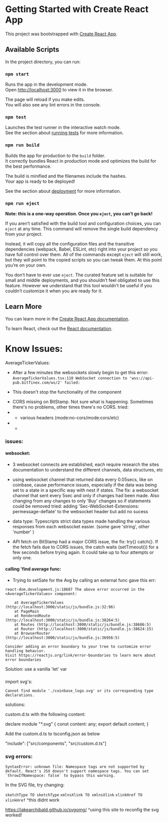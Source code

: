 # Getting Started with Create React App

This project was bootstrapped with [Create React App](https://github.com/facebook/create-react-app).

## Available Scripts

In the project directory, you can run:

### `npm start`

Runs the app in the development mode.\
Open [http://localhost:3000](http://localhost:3000) to view it in the browser.

The page will reload if you make edits.\
You will also see any lint errors in the console.

### `npm test`

Launches the test runner in the interactive watch mode.\
See the section about [running tests](https://facebook.github.io/create-react-app/docs/running-tests) for more information.

### `npm run build`

Builds the app for production to the `build` folder.\
It correctly bundles React in production mode and optimizes the build for the best performance.

The build is minified and the filenames include the hashes.\
Your app is ready to be deployed!

See the section about [deployment](https://facebook.github.io/create-react-app/docs/deployment) for more information.

### `npm run eject`

**Note: this is a one-way operation. Once you `eject`, you can’t go back!**

If you aren’t satisfied with the build tool and configuration choices, you can `eject` at any time. This command will remove the single build dependency from your project.

Instead, it will copy all the configuration files and the transitive dependencies (webpack, Babel, ESLint, etc) right into your project so you have full control over them. All of the commands except `eject` will still work, but they will point to the copied scripts so you can tweak them. At this point you’re on your own.

You don’t have to ever use `eject`. The curated feature set is suitable for small and middle deployments, and you shouldn’t feel obligated to use this feature. However we understand that this tool wouldn’t be useful if you couldn’t customize it when you are ready for it.

## Learn More

You can learn more in the [Create React App documentation](https://facebook.github.io/create-react-app/docs/getting-started).

To learn React, check out the [React documentation](https://reactjs.org/).

# Know Issues:

AverageTickerValues:

- After a few minutes the websockets slowly begin to get this error:
  `AverageTickerValues.tsx:110 WebSocket connection to 'wss://api-pub.bitfinex.com/ws/2' failed: `

* This doesn't stop the functionality of the component

- CORS missing on BitStamp. Not sure what is happening. Sometimes there's no problems, other times there's no CORS.
  tried:
- - various headers (mode:no-cors/mode:cors/etc)
- -

### issues:

#### websocket:

- 3 websocket connects are established, each require research the sites documentation to understand the different channels, data structures, etc
- using websocket channel that returned data every 0.05secs, like on coinbase, cause performance issues, especially if the data was being set to a state in a specific way with nest if states.
  The fix: a websocket channel that sent every 5sec and only if changes had been made. Also changing from any changes to only 'Buy' changes so if statements could be removed
  tried: adding 'Sec-WebSocket-Extensions: permessage-deflate' to the websocket header but add no sucess

- data type: Typescripts strict data types made handling the various responses from each websocket easier. (some gave 'string', other 'number' )

- API fetch on BitStamp had a major CORS issue, the fix: try{} catch{}. If the fetch fails due to CORS issues, the catch waits (setTimeout()) for a few seconds before trying again. It could take up to four attempts or only one.

#### calling 'find average func:

- Trying to setSate for the Avg by calling an external func gave this err:

```
react-dom.development.js:18687 The above error occurred in the <AverageTickerValues> component:

    at AverageTickerValues (http://localhost:3000/static/js/bundle.js:32:96)
    at PageMain
    at RenderedRoute (http://localhost:3000/static/js/bundle.js:38264:5)
    at Routes (http://localhost:3000/static/js/bundle.js:38686:5)
    at Router (http://localhost:3000/static/js/bundle.js:38624:15)
    at BrowserRouter (http://localhost:3000/static/js/bundle.js:36956:5)

Consider adding an error boundary to your tree to customize error handling behavior.
Visit https://reactjs.org/link/error-boundaries to learn more about error boundaries
```

Solution: use a vanilla 'let' var

###

import svg's:

```error:
Cannot find module './coinbase_logo.svg' or its corresponding type declarations.
```

solutions:

custom.d.ts with the following content:

declare module "\*.svg" {
const content: any;
export default content;
}

Add the custom.d.ts to tsconfig.json as below

"include": ["src/components", "src/custom.d.ts"]

### svg errors:

`` SyntaxError: unknown file: Namespace tags are not supported by default. React's JSX doesn't support namespace tags. You can set `throwIfNamespace: false` to bypass this warning. ``

In the SVG file, try changing:

`sketchType TO sketchType`
`xmlnsXlink TO xmlnsXlink`
`xlinkHref TO xlinkHref`
^this didnt work

https://jakearchibald.github.io/svgomg/
^using this site to reconfig the svg worked!
